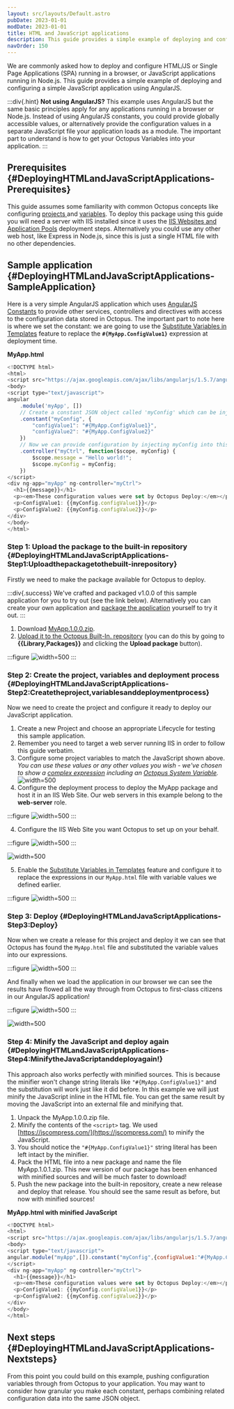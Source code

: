 ```yaml
---
layout: src/layouts/Default.astro
pubDate: 2023-01-01
modDate: 2023-01-01
title: HTML and JavaScript applications
description: This guide provides a simple example of deploying and configuring a simple JavaScript application built using AngularJS.
navOrder: 150
---
```


We are commonly asked how to deploy and configure HTML/JS or Single Page Applications (SPA) running in a browser, or JavaScript applications running in Node.js. This guide provides a simple example of deploying and configuring a simple JavaScript application using AngularJS.

:::div{.hint}
**Not using AngularJS?**
This example uses AngularJS but the same basic principles apply for any applications running in a browser or Node.js. Instead of using AngularJS constants, you could provide globally accessible values, or alternatively provide the configuration values in a separate JavaScript file your application loads as a module. The important part to understand is how to get your Octopus Variables into your application.
:::

## Prerequisites {#DeployingHTMLandJavaScriptApplications-Prerequisites}

This guide assumes some familiarity with common Octopus concepts like configuring [projects ](/docs/projects/)and [variables](/docs/projects/variables/). To deploy this package using this guide you will need a server with IIS installed since it uses the [IIS Websites and Application Pools](/docs/deployments/windows/iis-websites-and-application-pools) deployment steps. Alternatively you could use any other web host, like Express in Node.js, since this is just a single HTML file with no other dependencies.

## Sample application {#DeployingHTMLandJavaScriptApplications-SampleApplication}

Here is a very simple AngularJS application which uses [AngularJS Constants](https://docs.angularjs.org/api/auto/service/$provide#constant) to provide other services, controllers and directives with access to the configuration data stored in Octopus. The important part to note here is where we set the constant: we are going to use the [Substitute Variables in Templates](/docs/projects/steps/configuration-features/substitute-variables-in-templates) feature to replace the **`#{MyApp.ConfigValue1}`** expression at deployment time.

**MyApp.html**

```js
<!DOCTYPE html>
<html>
<script src="https://ajax.googleapis.com/ajax/libs/angularjs/1.5.7/angular.min.js"></script>
<body>
<script type="text/javascript">
angular
    .module('myApp', [])
	// Create a constant JSON object called 'myConfig' which can be injected
    .constant("myConfig", {
        "configValue1": "#{MyApp.ConfigValue1}",
        "configValue2": "#{MyApp.ConfigValue2}"
    })
    // Now we can provide configuration by injecting myConfig into this controller
    .controller("myCtrl", function($scope, myConfig) {
		$scope.message = "Hello world!";
		$scope.myConfig = myConfig;
    })
</script>
<div ng-app="myApp" ng-controller="myCtrl">
  <h1>{{message}}</h1>
  <p><em>These configuration values were set by Octopus Deploy:</em></p>
  <p>ConfigValue1: {{myConfig.configValue1}}</p>
  <p>ConfigValue2: {{myConfig.configValue2}}</p>
</div>
</body>
</html>
```

### Step 1: Upload the package to the built-in repository {#DeployingHTMLandJavaScriptApplications-Step1:Uploadthepackagetothebuilt-inrepository}

Firstly we need to make the package available for Octopus to deploy.

:::div{.success}
We've crafted and packaged v1.0.0 of this sample application for you to try out (see the link below). Alternatively you can create your own application and [package the application](/docs/packaging-applications) yourself to try it out.
:::

1. Download [MyApp.1.0.0.zip](/docs/attachments/myapp.1.0.0.zip).
2. [Upload it to the Octopus Built-In. repository](/docs/packaging-applications/package-repositories/built-in-repository/#pushing-packages-to-the-built-in-repository) (you can do this by going to **{{Library,Packages}}** and clicking the **Upload package** button).

:::figure
![](/docs/deployments/images/5866205.png "width=500")
:::

### Step 2: Create the project, variables and deployment process {#DeployingHTMLandJavaScriptApplications-Step2:Createtheproject,variablesanddeploymentprocess}

Now we need to create the project and configure it ready to deploy our JavaScript application.

1. Create a new Project and choose an appropriate Lifecycle for testing this sample application.
 1. Remember you need to target a web server running IIS in order to follow this guide verbatim.
2. Configure some project variables to match the JavaScript shown above. *You can use these values or any other values you wish - we've chosen to show a [complex expression](/docs/projects/variables/variable-substitutions/) including an [Octopus System Variable](/docs/projects/variables/system-variables).*
![](/docs/deployments/images/5866206.png "width=500")
3. Configure the deployment process to deploy the MyApp package and host it in an IIS Web Site. Our web servers in this example belong to the **web-server** role.

:::figure
![](/docs/deployments/images/5866207.png "width=500")
:::

4. Configure the IIS Web Site you want Octopus to set up on your behalf.

:::figure
![](/docs/deployments/images/5866208.png "width=500")
:::

![](/docs/deployments/images/5866209.png "width=500")

5. Enable the [Substitute Variables in Templates](/docs/projects/steps/configuration-features/substitute-variables-in-templates) feature and configure it to replace the expressions in our `MyApp.html` file with variable values we defined earlier.

:::figure
![](/docs/deployments/images/5866210.png "width=500")
:::

### Step 3: Deploy {#DeployingHTMLandJavaScriptApplications-Step3:Deploy}

Now when we create a release for this project and deploy it we can see that Octopus has found the `MyApp.html` file and substituted the variable values into our expressions.

:::figure
![](/docs/deployments/images/5866212.png "width=500")
:::

And finally when we load the application in our browser we can see the results have flowed all the way through from Octopus to first-class citizens in our AngularJS application!

:::figure
![](/docs/deployments/images/5866206.png "width=500")
:::

![](/docs/deployments/images/5866211.png "width=500")

### Step 4: Minify the JavaScript and deploy again {#DeployingHTMLandJavaScriptApplications-Step4:MinifytheJavaScriptanddeployagain!}

This approach also works perfectly with minified sources. This is because the minifier won't change string literals like `"#{MyApp.ConfigValue1}"` and the substitution will work just like it did before. In this example we will just minify the JavaScript inline in the HTML file. You can get the same result by moving the JavaScript into an external file and minifying that.

1. Unpack the MyApp.1.0.0.zip file.
2. Minify the contents of the `<script>` tag. We used [https://jscompress.com/](https://jscompress.com/) to minify the JavaScript.
 1. You should notice the `"#{MyApp.ConfigValue1}"` string literal has been left intact by the minifier.
3. Pack the HTML file into a new package and name the file MyApp.1.0.1.zip. This new version of our package has been enhanced with minified sources and will be much faster to download!
4. Push the new package into the built-in repository, create a new release and deploy that release. You should see the same result as before, but now with minified sources!

**MyApp.html with minified JavaScript**

```js
<!DOCTYPE html>
<html>
<script src="https://ajax.googleapis.com/ajax/libs/angularjs/1.5.7/angular.min.js"></script>
<body>
<script type="text/javascript">
angular.module("myApp",[]).constant("myConfig",{configValue1:"#{MyApp.ConfigValue1}",configValue2:"#{MyApp.ConfigValue2}"}).controller("myCtrl",function(a,b){a.message="Hello world!",a.myConfig=b});
</script>
<div ng-app="myApp" ng-controller="myCtrl">
  <h1>{{message}}</h1>
  <p><em>These configuration values were set by Octopus Deploy:</em></p>
  <p>ConfigValue1: {{myConfig.configValue1}}</p>
  <p>ConfigValue2: {{myConfig.configValue2}}</p>
</div>
</body>
</html>
```

## Next steps {#DeployingHTMLandJavaScriptApplications-Nextsteps}

From this point you could build on this example, pushing configuration variables through from Octopus to your application. You may want to consider how granular you make each constant, perhaps combining related configuration data into the same JSON object.
